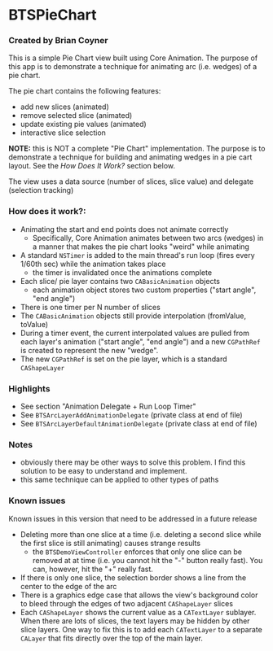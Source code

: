 # BTSPieChart

### Created by Brian Coyner

This is a simple Pie Chart view built using Core Animation. The purpose of this app is to demonstrate a technique for animating arc (i.e. wedges) of a pie chart. 

The pie chart contains the following features:

- add new slices (animated)
- remove selected slice (animated)
- update existing pie values (animated)
- interactive slice selection 

__NOTE:__ this is NOT a complete "Pie Chart" implementation. The purpose is to demonstrate a technique for building and animating wedges in a pie cart layout. See the _How Does It Work?_ section below. 

The view uses a data source (number of slices, slice value) and delegate (selection tracking)

### How does it work?:

- Animating the start and end points does not animate correctly
  - Specifically, Core Animation animates between two arcs (wedges) in a manner that makes the pie chart looks "weird" while animating
- A standard `NSTimer` is added to the main thread's run loop (fires every 1/60th sec) while the animation takes place
  - the timer is invalidated once the animations complete
- Each slice/ pie layer contains two `CABasicAnimation` objects
  - each animation object stores two custom properties ("start angle", "end angle")
- There is one timer per N number of slices
- The `CABasicAnimation` objects still provide interpolation (fromValue, toValue)
- During a timer event, the current interpolated values are pulled from each layer's animation ("start angle", "end angle")  and a new `CGPathRef` is created to represent the new "wedge".
- The new `CGPathRef` is set on the pie layer, which is a standard `CAShapeLayer`

### Highlights

- See section "Animation Delegate + Run Loop Timer"
- See `BTSArcLayerAddAnimationDelegate` (private class at end of file)
- See `BTSArcLayerDefaultAnimationDelegate` (private class at end of file)

### Notes

- obviously there may be other ways to solve this problem. I find this solution to be easy to understand and implement.
- this same technique can be applied to other types of paths
 
###  Known issues

Known issues in this version that need to be addressed in a future release

- Deleting more than one slice at a time (i.e. deleting a second slice while the first slice is still animating) causes strange results
  - the `BTSDemoViewController` enforces that only one slice can be removed at at time (i.e. you cannot hit the "-" button really fast). You can, however, hit the "+" really fast. 
- If there is only one slice, the selection border shows a line from the center to the edge of the arc
- There is a graphics edge case that allows the view's background color to bleed through the edges of two adjacent `CAShapeLayer` slices
- Each `CAShapeLayer` shows the current value as a `CATextLayer` sublayer. When there are lots of slices, the text layers may be hidden
   by other slice layers. One way to fix this is to add each `CATextLayer` to a separate `CALayer` that fits directly over the top of the main layer. 